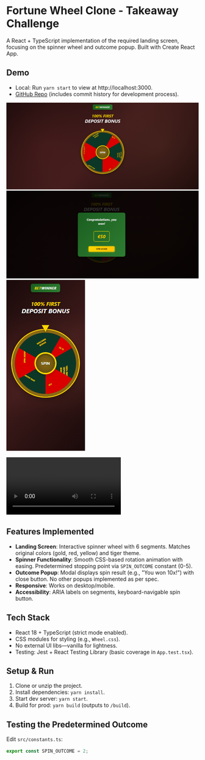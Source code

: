 # Fortune Wheel Clone - Takeaway Challenge

A React + TypeScript implementation of the required landing screen, focusing on the spinner wheel and outcome popup. Built with Create React App.

## Demo
- Local: Run `yarn start` to view at http://localhost:3000.
- [GitHub Repo](https://github.com/MainaMwangiy/spin-wheel) (includes commit history for development process).

![Landing Page UI](<Landing Page UI.png>)
![Results After Spin](<Results After Spin.png>)
![Landing Page UI Mobile](<Landing Page Mobile.png>)

<video controls src="Spin Wheel.mp4" title="Spin Wheel Functionality"></video>

## Features Implemented
- **Landing Screen**: Interactive spinner wheel with 6 segments. Matches original colors (gold, red, yellow) and tiger theme.
- **Spinner Functionality**: Smooth CSS-based rotation animation with easing. Predetermined stopping point via `SPIN_OUTCOME` constant (0-5).
- **Outcome Popup**: Modal displays spin result (e.g., "You won 10x!") with close button. No other popups implemented as per spec.
- **Responsive**: Works on desktop/mobile.
- **Accessibility**: ARIA labels on segments, keyboard-navigable spin button.

## Tech Stack
- React 18 + TypeScript (strict mode enabled).
- CSS modules for styling (e.g., `Wheel.css`).
- No external UI libs—vanilla for lightness.
- Testing: Jest + React Testing Library (basic coverage in `App.test.tsx`).

## Setup & Run
1. Clone or unzip the project.
2. Install dependencies: `yarn install`.
3. Start dev server: `yarn start`.
4. Build for prod: `yarn build` (outputs to `/build`).

## Testing the Predetermined Outcome
Edit `src/constants.ts`:
```typescript
export const SPIN_OUTCOME = 2;